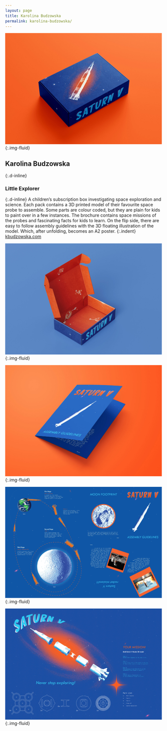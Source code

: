 ```yaml
---
layout: page
title: Karolina Budzowska
permalink: karolina-budzowska/
---
```

![Mock-up of product packaging box with Saturn V typography and an illustration of a space rocket](../images/karolina_budzowska_01.jpg "Product mock-up"){:.img-fluid}
## Karolina Budzowska
{:.d-inline}
### Little Explorer
{:.d-inline}
A children’s subscription box investigating space exploration and science. Each pack contains a 3D printed model of their favourite space probe to assemble. Some parts are colour coded, but they are plain for kids to paint over in a few instances. The brochure contains space missions of the probes and fascinating facts for kids to learn. On the flip side, there are easy to follow assembly guidelines with the 3D floating illustration of the model. Which, after unfolding, becomes an A2 poster.
{:.indent}
[kbudzowska.com](https://kbudzowska.com)

![Mock-up of the inside of the product packaging box](../images/karolina_budzowska_02.jpg "Product mock-up"){:.img-fluid}

![Mock-up of assembly guidelines pinted leaflet](../images/karolina_budzowska_03.jpg "Printed leaflet mock-up"){:.img-fluid}

![Poster artwork featuring assemly guideline](../images/karolina_budzowska_04.jpg "A2 poster design"){:.img-fluid}

![Poster artwork featuring your mission information](../images/karolina_budzowska_05.jpg "A2 poster design"){:.img-fluid}
